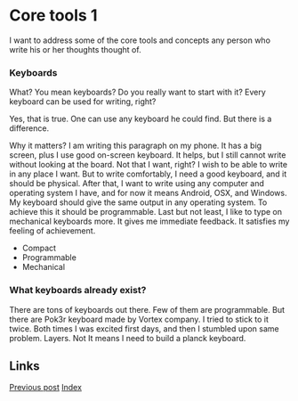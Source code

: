 # Core tools 1
I want to address some of the core tools and concepts any person who write his or her thoughts thought of.

### Keyboards
What? You mean keyboards?
Do you really want to start with it?
Every keyboard can be used for writing, right?

Yes, that is true. One can use any keyboard he could find. But there is a difference.

Why it matters?
I am writing this paragraph on my phone. It has a big screen, plus I use good on-screen keyboard. It helps, but I still cannot write without looking at the board. Not that I want, right?
I wish to be able to write in any place I want. But to write comfortably, I need a good keyboard, and it should be physical.
After that, I want to write using any computer and operating system I have, and for now it means Android, OSX, and Windows.
My keyboard should give the same output in any operating system. To achieve this it should be programmable.
Last but not least, I like to type on mechanical keyboards more. It gives me immediate feedback. It satisfies my feeling of achievement.
- Compact
- Programmable
- Mechanical

### What keyboards already exist?
There are tons of keyboards out there.
Few of them are programmable. But there are Pok3r keyboard made by Vortex company.
I tried to stick to it twice. Both times I was excited first days, and then I stumbled upon same problem.
Layers. Not 
It means I need to build a planck keyboard.


## Links
[Previous post](http://constpetrov.github.io/blog4)
[Index](http://constpetrov.github.io/index)
